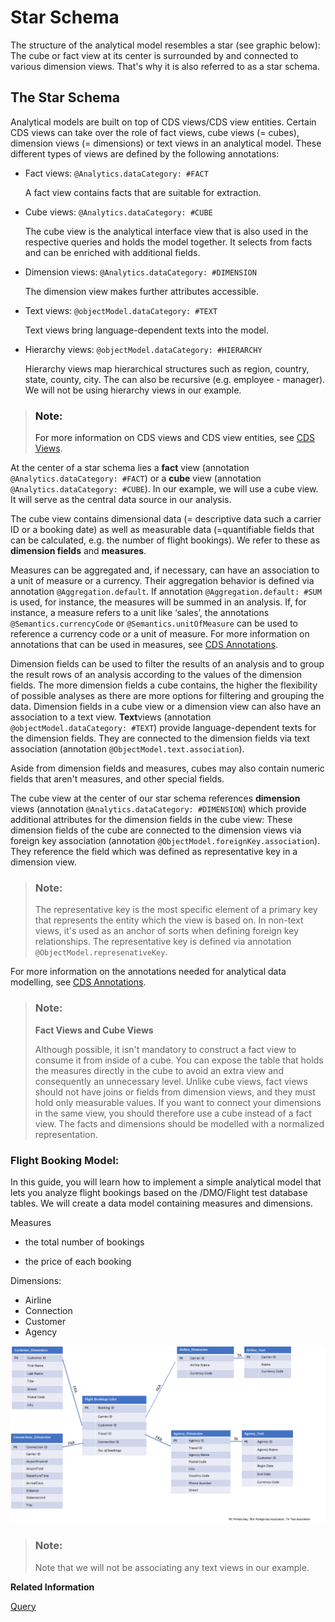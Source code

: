 <!-- loio483cc0637280445b98e98775dd0383b1 -->

# Star Schema

The structure of the analytical model resembles a star \(see graphic below\): The cube or fact view at its center is surrounded by and connected to various dimension views. That's why it is also referred to as a star schema.



<a name="loio483cc0637280445b98e98775dd0383b1__section_wnv_msv_3pb"/>

## The Star Schema

Analytical models are built on top of CDS views/CDS view entities. Certain CDS views can take over the role of fact views, cube views \(= cubes\), dimension views \(= dimensions\) or text views in an analytical model. These different types of views are defined by the following annotations:

-   Fact views: `@Analytics.dataCategory: #FACT`

    A fact view contains facts that are suitable for extraction.

-   Cube views: `@Analytics.dataCategory: #CUBE`

    The cube view is the analytical interface view that is also used in the respective queries and holds the model together. It selects from facts and can be enriched with additional fields.

-   Dimension views: `@Analytics.dataCategory: #DIMENSION`

    The dimension view makes further attributes accessible.

-   Text views: `@objectModel.dataCategory: #TEXT`

    Text views bring language-dependent texts into the model.

-   Hierarchy views: `@objectModel.dataCategory: #HIERARCHY`

    Hierarchy views map hierarchical structures such as region, country, state, county, city. The can also be recursive \(e.g. employee - manager\). We will not be using hierarchy views in our example.


> ### Note:  
> For more information on CDS views and CDS view entities, see [CDS Views](https://help.sap.com/viewer/f859579898c7494dbe2449bb7f278dcc/Cloud/en-US/7c078765ec6d4e6b88b71bdaf8a2bd9f.html).

At the center of a star schema lies a **fact** view \(annotation `@Analytics.dataCategory: #FACT`\) or a **cube** view \(annotation `@Analytics.dataCategory: #CUBE`\). In our example, we will use a cube view. It will serve as the central data source in our analysis.

The cube view contains dimensional data \(= descriptive data such a carrier ID or a booking date\) as well as measurable data \(=quantifiable fields that can be calculated, e.g. the number of flight bookings\). We refer to these as **dimension fields** and **measures**.

Measures can be aggregated and, if necessary, can have an association to a unit of measure or a currency. Their aggregation behavior is defined via annotation `@Aggregation.default`. If annotation `@Aggregation.default: #SUM` is used, for instance, the measures will be summed in an analysis. If, for instance, a measure refers to a unit like ‘sales’, the annotations `@Semantics.currencyCode` or `@Semantics.unitOfMeasure` can be used to reference a currency code or a unit of measure. For more information on annotations that can be used in measures, see [CDS Annotations](https://help.sap.com/viewer/923180ddb98240829d935862025004d6/Cloud/en-US/130e02a697e14bf8b05dd6672c56250b.html).

Dimension fields can be used to filter the results of an analysis and to group the result rows of an analysis according to the values of the dimension fields. The more dimension fields a cube contains, the higher the flexibility of possible analyses as there are more options for filtering and grouping the data. Dimension fields in a cube view or a dimension view can also have an association to a text view. **Text**views \(annotation `@objectModel.dataCategory: #TEXT`\) provide language-dependent texts for the dimension fields. They are connected to the dimension fields via text association \(annotation `@ObjectModel.text.association`\).

Aside from dimension fields and measures, cubes may also contain numeric fields that aren't measures, and other special fields.

The cube view at the center of our star schema references **dimension** views \(annotation `@Analytics.dataCategory: #DIMENSION`\) which provide additional attributes for the dimension fields in the cube view: These dimension fields of the cube are connected to the dimension views via foreign key association \(annotation `@ObjectModel.foreignKey.association`\). They reference the field which was defined as representative key in a dimension view.

> ### Note:  
> The representative key is the most specific element of a primary key that represents the entity which the view is based on. In non-text views, it's used as an anchor of sorts when defining foreign key relationships. The representative key is defined via annotation `@ObjectModel.represenativeKey`.

For more information on the annotations needed for analytical data modelling, see [CDS Annotations](https://help.sap.com/viewer/923180ddb98240829d935862025004d6/Cloud/en-US/130e02a697e14bf8b05dd6672c56250b.html).

> ### Note:  
> **Fact Views and Cube Views**
> 
> Although possible, it isn't mandatory to construct a fact view to consume it from inside of a cube. You can expose the table that holds the measures directly in the cube to avoid an extra view and consequently an unnecessary level. Unlike cube views, fact views should not have joins or fields from dimension views, and they must hold only measurable values. If you want to connect your dimensions in the same view, you should therefore use a cube instead of a fact view. The facts and dimensions should be modelled with a normalized representation.



### Flight Booking Model:

In this guide, you will learn how to implement a simple analytical model that lets you analyze flight bookings based on the /DMO/Flight test database tables. We will create a data model containing measures and dimensions.

Measures

-   the total number of bookings

-   the price of each booking


Dimensions:

-   Airline
-   Connection
-   Customer
-   Agency

 ![](images/starschema_1e2da3c.png) 

> ### Note:  
> Note that we will not be associating any text views in our example.

**Related Information**  


[Query](query-d3f8dc9.md "")

